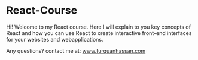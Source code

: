 # React-Course

Hi! Welcome to my React course. Here I will explain to you key concepts of React and how you can use React to create interactive front-end interfaces for your websites and webapplications. 

Any questions? contact me at: www.furquanhassan.com
